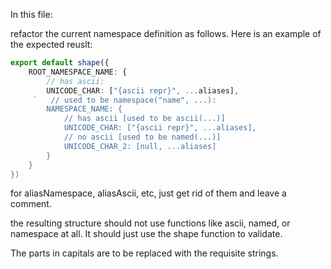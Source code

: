 In this file:

refactor the current namespace definition as follows. Here is an example of the expected reuslt:

```ts
export default shape({
    ROOT_NAMESPACE_NAME: {
        // has ascii:
        UNICODE_CHAR: ["{ascii repr}", ...aliases],
     `   // used to be namespace("name", ...):
        NAMESPACE_NAME: {
            // has ascii [used to be ascii(...)]
            UNICODE_CHAR: ["{ascii repr}", ...aliases],
            // no ascii [used to be named(...)]
            UNICODE_CHAR_2: [null, ...aliases]
        }
    }
})
```

for aliasNamespace, aliasAscii, etc, just get rid of them and leave a comment.

the resulting structure should not use functions like ascii, named, or namespace at all.
It should just use the shape function to validate.

The parts in capitals are to be replaced with the requisite strings.

